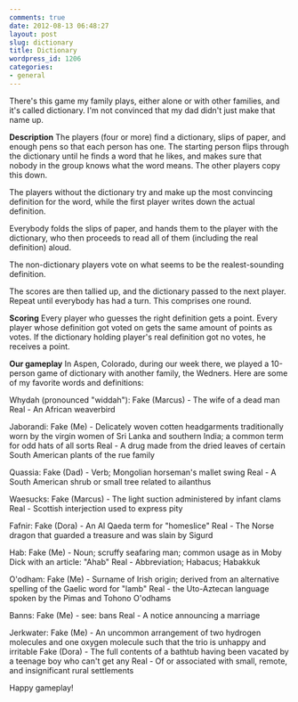 ```yaml
---
comments: true
date: 2012-08-13 06:48:27
layout: post
slug: dictionary
title: Dictionary
wordpress_id: 1206
categories:
- general
---
```


There's this game my family plays, either alone or with other families, and it's called dictionary. I'm not convinced that my dad didn't just make that name up.

**Description**
The players (four or more) find a dictionary, slips of paper, and enough pens so that each person has one. The starting person flips through the dictionary until he finds a word that he likes, and makes sure that nobody in the group knows what the word means. The other players copy this down.

The players without the dictionary try and make up the most convincing definition for the word, while the first player writes down the actual definition.

Everybody folds the slips of paper, and hands them to the player with the dictionary, who then proceeds to read all of them (including the real definition) aloud.

The non-dictionary players vote on what seems to be the realest-sounding definition.

The scores are then tallied up, and the dictionary passed to the next player. Repeat until everybody has had a turn. This comprises one round.

**Scoring**
Every player who guesses the right definition gets a point.
Every player whose definition got voted on gets the same amount of points as votes.
If the dictionary holding player's real definition got no votes, he receives a point.

**Our gameplay**
In Aspen, Colorado, during our week there, we played a 10-person game of dictionary with another family, the Wedners. Here are some of my favorite words and definitions:

Whydah (pronounced "widdah"):
Fake (Marcus) - The wife of a dead man
Real - An African weaverbird

Jaborandi:
Fake (Me) - Delicately woven cotten headgarments traditionally worn by the virgin women of Sri Lanka and southern India; a common term for odd hats of all sorts
Real - A drug made from the dried leaves of certain South American plants of the rue family

Quassia:
Fake (Dad) - Verb; Mongolian horseman's mallet swing
Real - A South American shrub or small tree related to ailanthus

Waesucks:
Fake (Marcus) - The light suction administered by infant clams
Real - Scottish interjection used to express pity

Fafnir:
Fake (Dora) - An Al Qaeda term for "homeslice"
Real - The Norse dragon that guarded a treasure and was slain by Sigurd

Hab:
Fake (Me) - Noun; scruffy seafaring man; common usage as in Moby Dick with an article: "Ahab"
Real - Abbreviation; Habacus; Habakkuk

O'odham:
Fake (Me) - Surname of Irish origin; derived from an alternative spelling of the Gaelic word for "lamb"
Real - the Uto-Aztecan language spoken by the Pimas and Tohono O'odhams

Banns:
Fake (Me) - see: bans
Real - A notice announcing a marriage

Jerkwater:
Fake (Me) - An uncommon arrangement of two hydrogen molecules and one oxygen molecule such that the trio is unhappy and irritable
Fake (Dora) - The full contents of a bathtub having been vacated by a teenage boy who can't get any
Real - Of or associated with small, remote, and insignificant rural settlements

Happy gameplay!


